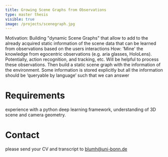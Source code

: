 ```yaml
---
title: Growing Scene Graphs from Observations
type: master thesis
visible: true
image: /projects/scenegraph.jpg
---
```

Motivation: Building "dynamic Scene Graphs" that allow to add to the already acquired static information of the scene data that can be learned from observations based on the users interactions How: 'Mine' the knowledge from egocentric observations (e.g. aria glasses, HoloLens). Potentially, action recognition, and tracking, etc. Will be helpful to process these observations. Then build a static scene graph with the information of the environment. Some information is stored explicitly but all the information should be ‘queryable by language’ such that we can answer

# Requirements

experience with a python deep learning framework, understanding of 3D scene and camera geometry.

# Contact

please send your CV and transcript to [blumh@uni-bonn.de](mailto:blumh@uni-bonn.de)